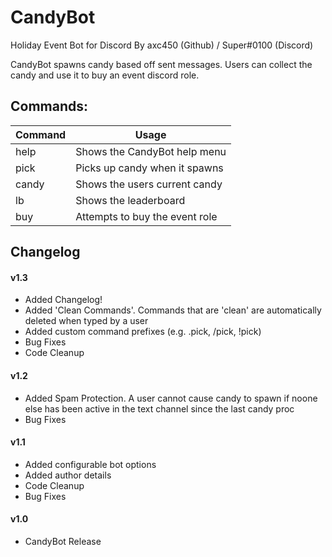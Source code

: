 # CandyBot

Holiday Event Bot for Discord
By axc450 (Github) / Super#0100 (Discord)

CandyBot spawns candy based off sent messages.
Users can collect the candy and use it to buy an event discord role.

## Commands:

| Command | Usage                          |
|---------|--------------------------------|
| help    | Shows the CandyBot help menu   |
| pick    | Picks up candy when it spawns  |
| candy   | Shows the users current candy  |
| lb      | Shows the leaderboard          |
| buy     | Attempts to buy the event role |

## Changelog

#### v1.3

- Added Changelog!
- Added 'Clean Commands'. Commands that are 'clean' are automatically deleted when typed by a user
- Added custom command prefixes (e.g. .pick, /pick, !pick)
- Bug Fixes
- Code Cleanup

#### v1.2

- Added Spam Protection. A user cannot cause candy to spawn if noone else has been active in the text channel since the last candy proc
- Bug Fixes

#### v1.1

- Added configurable bot options
- Added author details
- Code Cleanup
- Bug Fixes

#### v1.0

- CandyBot Release